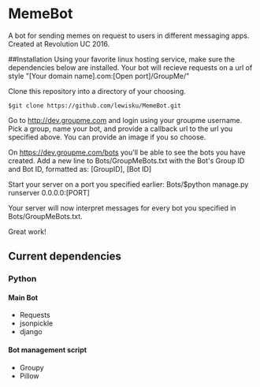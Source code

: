 # MemeBot
A bot for sending memes on request to users in different messaging apps. Created at Revolution UC 2016.

##Installation
Using your favorite linux hosting service, make sure the dependencies below are installed.
Your bot will recieve requests on a url of style "[Your domain name].com:[Open port]/GroupMe/"

Clone this repository into a directory of your choosing.

    $git clone https://github.com/lewisku/MemeBot.git


Go to http://dev.groupme.com and login using your groupme username.
Pick a group, name your bot, and provide a callback url to the url you specified above.
You can provide an image if you so choose.

On https://dev.groupme.com/bots you'll be able to see the bots you have created.
Add a new line to Bots/GroupMeBots.txt with the Bot's Group ID and Bot ID, formatted as:
    [GroupID], [Bot ID]

Start your server on a port you specified earlier:
    Bots/$python manage.py runserver 0.0.0.0:[PORT]

Your server will now interpret messages for every bot you specified in Bots/GroupMeBots.txt.

Great work!


## Current dependencies
### Python
#### Main Bot
* Requests
* jsonpickle
* django

#### Bot management script
* Groupy
* Pillow
